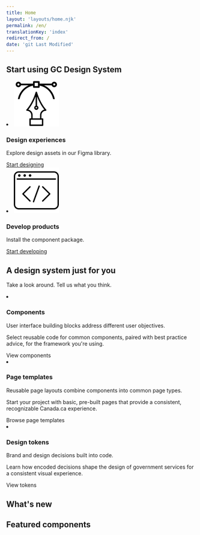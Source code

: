 ```yaml
---
title: Home
layout: 'layouts/home.njk'
permalink: /en/
translationKey: 'index'
redirect_from: /
date: 'git Last Modified'
---
```


<h2 class="my-450">Start using GC Design System</h2>

<article class="py-600">
  <gcds-grid tag="ul" columns="1fr" columns-tablet="1fr 1fr">
    <li class="list-none md:mb-0 mb-600">
      <img class="mb-300" src="../../images/common/home/icon-design.svg" alt="" />
      <h3 class="mt-0">Design experiences</h3>
      <p>Explore design assets in our Figma library.</p>
      <a href="{{ links.startToUseDesignSection }}">
        Start designing
      </a>
    </li>
    <li class="list-none">
      <img class="mb-300" src="../../images/common/home/icon-develop.svg" alt="" />
      <h3 class="mt-0">Develop products</h3>
      <p>Install the component package.</p>
      <a href="{{ links.startToUseDevelopSection }}">Start developing</a>
    </li>
  </gcds-grid>
</article>

<article class="pb-600">
  <h2>A design system just for you</h2>
  <p class="mb-600">Take a look around. <gcds-link href="{{ links.contact }}">Tell us what you think</gcds-link>.</p>
  <gcds-grid tag="ul" columns="1fr" columns-tablet="1fr 1fr" columns-desktop="1fr 1fr 1fr">
    <li class="list-none">
      <img class="mb-150" src="../../images/common/home/icon-components.svg" alt="" />
      <h3 class="mt-0">Components</h3>
      <p>User interface building blocks address different user objectives.</p>
      <p>Select reusable code for common components, paired with best practice advice, for the framework you're using.</p>
      <gcds-link href="{{ links.components }}">View components</gcds-link>
    </li>
    <li class="list-none">
      <img class="mb-150" src="../../images/common/home/icon-template.svg" alt="" />
      <h3 class="mt-0">Page templates</h3>
      <p>Reusable page layouts combine components into common page types.</p>
      <p>Start your project with basic, pre-built pages that provide a consistent, recognizable Canada.ca experience.</p>
      <gcds-link href="{{ links.pageTemplates }}">Browse page templates</gcds-link>
    </li>
    <li class="list-none">
      <img class="mb-150" src="../../images/common/home/icon-tokens.svg" alt="" />
      <h3 class="mt-0">Design tokens</h3>
      <p>Brand and design decisions built into code.</p>
      <p>Learn how encoded decisions shape the design of government services for a consistent visual experience.</p>
      <gcds-link href="{{ links.styles }}">View tokens</gcds-link>
    </li>
  </gcds-grid>
</article>

<article class="py-600">
  <h2 class="mt-0">What's new</h2>
  <gcds-grid tag="ul" columns="1fr" columns-tablet="1fr 1fr">
    <gcds-card
      href="{{ links.shortcuts }}"
      card-title="Style with CSS Shortcuts "
      card-title-tag="h3"
      description="Add GC Design System CSS styling shortcuts to your custom code."
      role="listitem"
    ></gcds-card>
    <gcds-card
      href="{{ links.accessibility }}"
      card-title="Find out about accessibility"
      card-title-tag="h3"
      description="Review accessibility practices and checks within the design system."
      role="listitem"
    ></gcds-card>
    <gcds-card
      href="{{ links.registerDemo }}"
      card-title="Attend a demo"
      card-title-tag="h3"
      description="Learn how GC Design System can work for you and your team and get your questions answered."
      role="listitem"
    ></gcds-card>
    <gcds-card
      href="{{ links.releaseNotes }}"
      card-title="Catch up on releases"
      card-title-tag="h3"
      description="Read about the latest additions and features."
      role="listitem"
    ></gcds-card>
  </gcds-grid>
</article>

<article class="pb-600">
  <h2>Featured components</h2>
  <gcds-grid tag="ul" columns="1fr" columns-tablet="1fr 1fr" columns-desktop="1fr 1fr 1fr">
    <gcds-card
      href="{{ links.notice }}"
      card-title="Notice"
      card-title-tag="h3"
      img-src="/images/common/components/preview-notice.svg"
      img-alt="A blue vertical line truncated at the top by a blue circle, representing the guide line and icon, sits to the left of a stack of three thick grey lines. The top dark grey line represents the heading and the other two represent the lines of text."
      description="Notice is a messaging component to communicate updates, warnings, and confirmations related to the main task on the page or the service. It’s a short, prominent message that’s part of the page content."
      role="listitem"
    ></gcds-card>
    <gcds-card
      href="{{ links.card }}"
      card-title="Card"
      card-title-tag="h3"
      img-src="/images/common/components/preview-card.svg"
      img-alt="The card component shows a box containing a rectangular image in the top half. Immediately below is a blue rectangular bar running across three quarters of the box representing the card title. Two longer grey bars are stacked just below the blue bar, representing the card description and context area/metadata sections."
      description="A card is a navigation component that can be used instead of a button or link to highlight the most prominent action. It’s a box containing structured, actionable content on a single topic."
      role="listitem"
    ></gcds-card>
  </gcds-grid>
</article>
